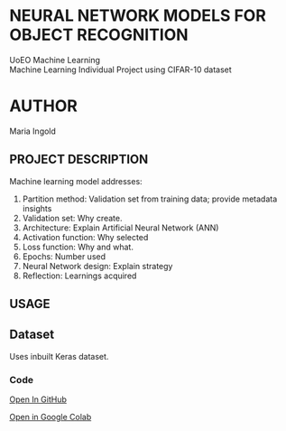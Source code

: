 # NEURAL NETWORK MODELS FOR OBJECT RECOGNITION

UoEO Machine Learning  
Machine Learning Individual Project using CIFAR-10 dataset  

# AUTHOR

Maria Ingold  

## PROJECT DESCRIPTION

Machine learning model addresses:
1. Partition method: Validation set from training data; provide metadata insights
2. Validation set: Why create.
3. Architecture: Explain Artificial Neural Network (ANN)
4. Activation function: Why selected      
5. Loss function: Why and what.
6. Epochs: Number used
7. Neural Network design: Explain strategy
8. Reflection: Learnings acquired

## USAGE

## Dataset

Uses inbuilt Keras dataset.

### Code

[Open In GitHub](https://github.com/mariaingold/ObjectRecognition/blob/main/ObjectRecognition.ipynb)

[Open in Google Colab](https://colab.research.google.com/github/mariaingold/ObjectRecognition/blob/main/ObjectRecognition.ipynb)
